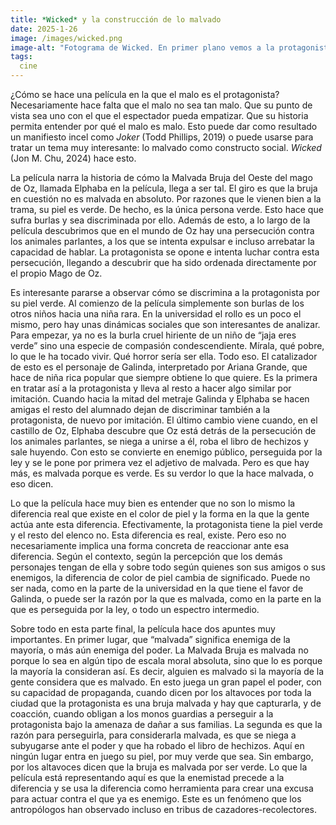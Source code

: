 ```yaml
---
title: *Wicked* y la construcción de lo malvado
date: 2025-1-26
image: /images/wicked.png
image-alt: "Fotograma de Wicked. En primer plano vemos a la protagonista, la Malvada Bruja del Oeste. Lleva un vestido negro y un sombrero negro puntiagudo de bruja, que se sale del plano por arriba. Por las manos se ajusta el sombrero. Mira a cámara de manera algo ominosa. A sus espaldas hay gente vestida de fiesta, con trajes de colores brillantes. Todos la miran. Están algo desenfocados por el efecto de profundidad de campo."
tags:
  cine
---
```

¿Cómo se hace una película en la que el malo es el protagonista? Necesariamente hace falta que el malo no sea tan malo. Que su punto de vista sea uno con el que el espectador pueda empatizar. Que su historia permita entender por qué el malo es malo. Esto puede dar como resultado un manifiesto incel como *Joker* (Todd Phillips, 2019) o puede usarse para tratar un tema muy interesante: lo malvado como constructo social. *Wicked* (Jon M. Chu, 2024) hace esto.

La película narra la historia de cómo la Malvada Bruja del Oeste del mago de Oz, llamada Elphaba en la película, llega a ser tal. El giro es que la bruja en cuestión no es malvada en absoluto. Por razones que le vienen bien a la trama, su piel es verde. De hecho, es la única persona verde. Esto hace que sufra burlas y sea discriminada por ello. Además de esto, a lo largo de la película descubrimos que en el mundo de Oz hay una persecución contra los animales parlantes, a los que se intenta expulsar e incluso arrebatar la capacidad de hablar. La protagonista se opone e intenta luchar contra esta persecución, llegando a descubrir que ha sido ordenada directamente por el propio Mago de Oz.

Es interesante pararse a observar cómo se discrimina a la protagonista por su piel verde. Al comienzo de la película simplemente son burlas de los otros niños hacia una niña rara. En la universidad el rollo es un poco el mismo, pero hay unas dinámicas sociales que son interesantes de analizar. Para empezar, ya no es la burla cruel hiriente de un niño de “jaja eres verde” sino una especie de compasión condescendiente. Mírala, qué pobre, lo que le ha tocado vivir. Qué horror sería ser ella. Todo eso. El catalizador de esto es el personaje de Galinda, interpretado por Ariana Grande, que hace de niña rica popular que siempre obtiene lo que quiere. Es la primera en tratar así a la protagonista y lleva al resto a hacer algo similar por imitación. Cuando hacia la mitad del metraje Galinda y Elphaba se hacen amigas el resto del alumnado dejan de discriminar también a la protagonista, de nuevo por imitación. El último cambio viene cuando, en el castillo de Oz, Elphaba descubre que Oz está detrás de la persecución de los animales parlantes, se niega a unirse a él, roba el libro de hechizos y sale huyendo. Con esto se convierte en enemigo público, perseguida por la ley y se le pone por primera vez el adjetivo de malvada. Pero es que hay más, es malvada porque es verde. Es su verdor lo que la hace malvada, o eso dicen.

Lo que la película hace muy bien es entender que no son lo mismo la diferencia real que existe en el color de piel y la forma en la que la gente actúa ante esta diferencia. Efectivamente, la protagonista tiene la piel verde y el resto del elenco no. Esta diferencia es real, existe. Pero eso no necesariamente implica una forma concreta de reaccionar ante esa diferencia. Según el contexto, según la percepción que los demás personajes tengan de ella y sobre todo según quienes son sus amigos o sus enemigos, la diferencia de color de piel cambia de significado. Puede no ser nada, como en la parte de la universidad en la que tiene el favor de Galinda, o puede ser la razón por la que es malvada, como en la parte en la que es perseguida por la ley, o todo un espectro intermedio.

Sobre todo en esta parte final, la película hace dos apuntes muy importantes. En primer lugar, que “malvada” significa enemiga de la mayoría, o más aún enemiga del poder. La Malvada Bruja es malvada no porque lo sea en algún tipo de escala moral absoluta, sino que lo es porque la mayoría la consideran así. Es decir, alguien es malvado si la mayoría de la gente considera que es malvado. En esto juega un gran papel el poder, con su capacidad de propaganda, cuando dicen por los altavoces por toda la ciudad que la protagonista es una bruja malvada y hay que capturarla, y de coacción, cuando obligan a los monos guardias a perseguir a la protagonista bajo la amenaza de dañar a sus familias. La segunda es que la razón para perseguirla, para considerarla malvada, es que se niega a subyugarse ante el poder y que ha robado el libro de hechizos. Aquí en ningún lugar entra en juego su piel, por muy verde que sea. Sin embargo, por los altavoces dicen que la bruja es malvada por ser verde. Lo que la película está representando aquí es que la enemistad precede a la diferencia y se usa la diferencia como herramienta para crear una excusa para actuar contra el que ya es enemigo. Este es un fenómeno que los antropólogos han observado incluso en tribus de cazadores-recolectores.
